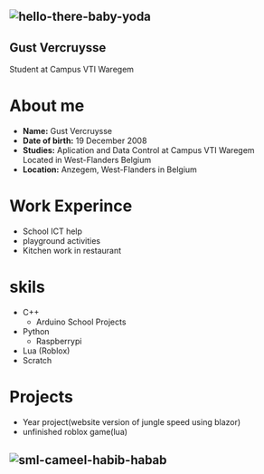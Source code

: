 ## ![hello-there-baby-yoda](https://github.com/user-attachments/assets/a4aa97d9-d2f2-4382-ac79-633fa335ca17)

## Gust Vercruysse
Student at Campus VTI Waregem 
# About me
* **Name:** Gust Vercruysse <br />
* **Date of birth:** 19 December 2008 <br />
* **Studies:** Aplication and Data Control at Campus VTI Waregem <br />
Located in West-Flanders Belgium <br />
* **Location:** Anzegem, West-Flanders in Belgium <br />
# Work Experince
* School ICT help <br />
* playground activities <br />
* Kitchen work in restaurant <br />
# skils
<ul>
  <li>
    C++
    <ul>
      <li>
        Arduino
        School Projects
         </li> 
    </ul>
  </li>
  <li>
    Python
    <ul>
      <li>
        Raspberrypi
         </li> 
    </ul>
  </li>
  <li>
    Lua (Roblox)
  </li>
  <li>
    Scratch
  </li>
</ul>

# Projects
* Year project(website version of jungle speed using blazor) <br />
* unfinished roblox game(lua)
## ![sml-cameel-habib-habab](https://github.com/user-attachments/assets/616df5f9-aa49-4904-8e87-61bf8c9e282d)

 
